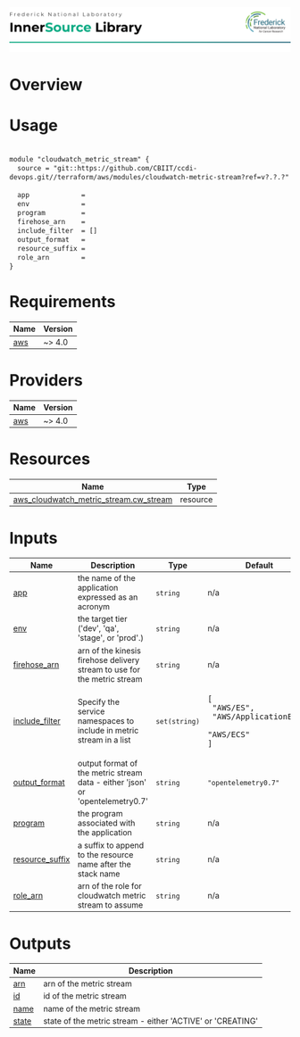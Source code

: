 ![Frederick National Laboratory](./assets/fnl.svg)

# Overview 

# Usage

<pre><code>
module "cloudwatch_metric_stream" {
  source = "git::https://github.com/CBIIT/ccdi-devops.git//terraform/aws/modules/cloudwatch-metric-stream?ref=v?.?.?"

  app             = 
  env             = 
  program         = 
  firehose_arn    = 
  include_filter  = []
  output_format   = 
  resource_suffix = 
  role_arn        = 
}
</code></pre>

<!-- BEGIN_TF_DOCS -->
# Requirements

| Name | Version |
|------|---------|
| <a name="requirement_aws"></a> [aws](#requirement\_aws) | ~> 4.0 |

# Providers

| Name | Version |
|------|---------|
| <a name="provider_aws"></a> [aws](#provider\_aws) | ~> 4.0 |

# Resources

| Name | Type |
|------|------|
| [aws_cloudwatch_metric_stream.cw_stream](https://registry.terraform.io/providers/hashicorp/aws/latest/docs/resources/cloudwatch_metric_stream) | resource |

# Inputs

| Name | Description | Type | Default | Required |
|------|-------------|------|---------|:--------:|
| <a name="input_app"></a> [app](#input\_app) | the name of the application expressed as an acronym | `string` | n/a | yes |
| <a name="input_env"></a> [env](#input\_env) | the target tier ('dev', 'qa', 'stage', or 'prod'.) | `string` | n/a | yes |
| <a name="input_firehose_arn"></a> [firehose\_arn](#input\_firehose\_arn) | arn of the kinesis firehose delivery stream to use for the metric stream | `string` | n/a | yes |
| <a name="input_include_filter"></a> [include\_filter](#input\_include\_filter) | Specify the service namespaces to include in metric stream in a list | `set(string)` | <pre>[<br>  "AWS/ES",<br>  "AWS/ApplicationELB",<br>  "AWS/ECS"<br>]</pre> | no |
| <a name="input_output_format"></a> [output\_format](#input\_output\_format) | output format of the metric stream data - either 'json' or 'opentelemetry0.7' | `string` | `"opentelemetry0.7"` | no |
| <a name="input_program"></a> [program](#input\_program) | the program associated with the application | `string` | n/a | yes |
| <a name="input_resource_suffix"></a> [resource\_suffix](#input\_resource\_suffix) | a suffix to append to the resource name after the stack name | `string` | n/a | yes |
| <a name="input_role_arn"></a> [role\_arn](#input\_role\_arn) | arn of the role for cloudwatch metric stream to assume | `string` | n/a | yes |

# Outputs

| Name | Description |
|------|-------------|
| <a name="output_arn"></a> [arn](#output\_arn) | arn of the metric stream |
| <a name="output_id"></a> [id](#output\_id) | id of the metric stream |
| <a name="output_name"></a> [name](#output\_name) | name of the metric stream |
| <a name="output_state"></a> [state](#output\_state) | state of the metric stream - either 'ACTIVE' or 'CREATING' |
<!-- END_TF_DOCS -->